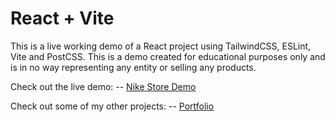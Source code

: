 # React + Vite

This is a live working demo of a React project using TailwindCSS, ESLint, Vite and PostCSS. 
This is a demo created for educational purposes only and is in no way representing any entity or selling any products.


Check out the live demo:
-- [Nike Store Demo](https://github.com/theElephants)

Check out some of my other projects:
-- [Portfolio](https://portfolio.kershdigital.com)
